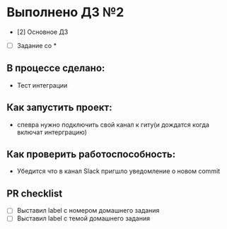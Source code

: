 # Выполнено ДЗ №2

 - [2] Основное ДЗ
 - [ ] Задание со *

## В процессе сделано:
 - Тест интеграции

## Как запустить проект:
 - спевра нужно подключить свой канал к гиту(и дождатся когда включат интерграцию)

## Как проверить работоспособность:
 - Убедится что в канал Slack пригшло уведомление о новом commit

## PR checklist
 - [ ] Выставил label с номером домашнего задания
 - [ ] Выставил label с темой домашнего задания
